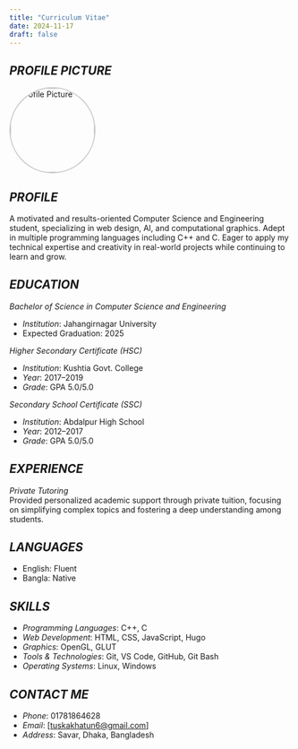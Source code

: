 ```yaml
---
title: "Curriculum Vitae"
date: 2024-11-17
draft: false
---
```

## *PROFILE PICTURE*
<div style="text-align: left;">
  <img src="cvphoto.jpg" alt="Profile Picture" style="width:150px; height:150px; border-radius:50%; border: 2px solid #ccc;" />
</div>

## *PROFILE*
A motivated and results-oriented Computer Science and Engineering student, specializing in web design, AI, and computational graphics. Adept in multiple programming languages including C++ and C. Eager to apply my technical expertise and creativity in real-world projects while continuing to learn and grow.

## *EDUCATION*

*Bachelor of Science in Computer Science and Engineering*  
- *Institution*:  Jahangirnagar University  
- Expected Graduation: 2025  

*Higher Secondary Certificate (HSC)*  
- *Institution*: Kushtia Govt. College  
- *Year*: 2017–2019  
- *Grade*: GPA 5.0/5.0  

*Secondary School Certificate (SSC)*  
- *Institution*: Abdalpur High School  
- *Year*: 2012–2017  
- *Grade*: GPA 5.0/5.0  

## *EXPERIENCE*
*Private Tutoring*  
Provided personalized academic support through private tuition, focusing on simplifying complex topics and fostering a deep understanding among students.

## *LANGUAGES*
- English: Fluent
- Bangla: Native 

## *SKILLS*
- *Programming Languages*: C++, C  
- *Web Development*: HTML, CSS, JavaScript, Hugo  
- *Graphics*: OpenGL, GLUT  
- *Tools & Technologies*: Git, VS Code, GitHub, Git Bash  
- *Operating Systems*: Linux, Windows  

## *CONTACT ME*
- *Phone*: 01781864628  
- *Email*: [tuskakhatun6@gmail.com] 
- *Address*: Savar, Dhaka, Bangladesh